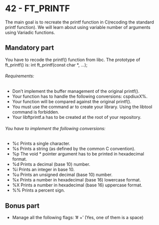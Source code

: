# 42 - FT_PRINTF

The main goal is to recreate the printf function in C(recoding the standard printf function). We will learn about using variable number of arguments using Variadic functions.

## **Mandatory part**
You have to recode the printf() function from libc.
The prototype of ft_printf() is:
  int ft_printf(const char *, ...);
  
###### Requirements:
* Don’t implement the buffer management of the original printf().
* Your function has to handle the following conversions: cspdiuxX%.
* Your function will be compared against the original printf().
* You must use the command ar to create your library. Using the libtool command is forbidden.
* Your libftprintf.a has to be created at the root of your repository.

###### You have to implement the following conversions:
* %c Prints a single character.
* %s Prints a string (as defined by the common C convention).
* %p The void * pointer argument has to be printed in hexadecimal format.
* %d Prints a decimal (base 10) number.
* %i Prints an integer in base 10.
* %u Prints an unsigned decimal (base 10) number.
* %x Prints a number in hexadecimal (base 16) lowercase format.
* %X Prints a number in hexadecimal (base 16) uppercase format.
* %% Prints a percent sign.

## **Bonus part**
*  Manage all the following flags: ’# +’ (Yes, one of them is a space) 
